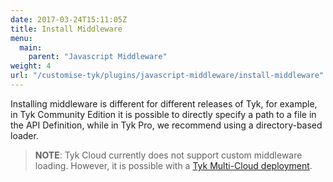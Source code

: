 ```yaml
---
date: 2017-03-24T15:11:05Z
title: Install Middleware
menu:
  main:
    parent: "Javascript Middleware"
weight: 4
url: "/customise-tyk/plugins/javascript-middleware/install-middleware"
---
```


Installing middleware is different for different releases of Tyk, for example, in Tyk Community Edition it is possible to directly specify a path to a file in the API Definition, while in Tyk Pro, we recommend using a directory-based loader.

> **NOTE**: Tyk Cloud currently does not support custom middleware loading. However, it is possible with a [Tyk Multi-Cloud deployment][1].

[1]: /docs/customise-tyk/plugins/javascript-middleware/install-middleware/tyk-hybrid/